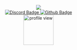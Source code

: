 <div id="header" align="center">
  <img src="https://i.giphy.com/media/v1.Y2lkPTc5MGI3NjExMWJnMXY2OHhhZzJhYTU3bDY2NG5zaWJkaHgxeTBlZXBzZ2d2dHI0MyZlcD12MV9pbnRlcm5hbF9naWZfYnlfaWQmY3Q9cw/qT3NpahR7tGnOqqjng/giphy.gif">
</div>

<div id="badges" align="center">
  <a href="https://discord.com/channels/@me">
    <img src="https://img.shields.io/badge/Discord-lavender?style=for-the-badge&logo=discord&logoColor=purple" alt="Discord Badge"/>
  </a>
  <a href="https://github.com/S-Craig17">
    <img src="https://img.shields.io/badge/Github-black?style=for-the-badge&logo=github&logoColor=white" alt="Github Badge"/>
  </a>
  <br>
  <img src="https://komarev.com/ghpvc/?username=S-Craig17&style=flat-square&color=blue" alt="profile view" width="100"/>
</div>
   


<!--
**S-Craig17/S-Craig17** is a ✨ _special_ ✨ repository because its `README.md` (this file) appears on your GitHub profile.

Here are some ideas to get you started:

- 🔭 I’m currently working on ...
- 🌱 I’m currently learning ...
- 👯 I’m looking to collaborate on ...
- 🤔 I’m looking for help with ...
- 💬 Ask me about ...
- 📫 How to reach me: ...
- 😄 Pronouns: ...
- ⚡ Fun fact: ...
-->
